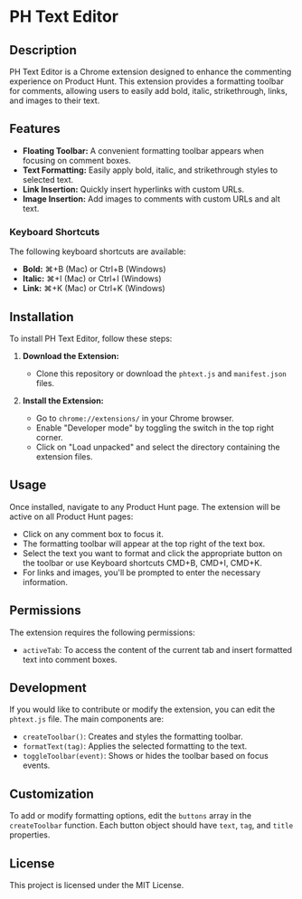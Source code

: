 # PH Text Editor

## Description
PH Text Editor is a Chrome extension designed to enhance the commenting experience on Product Hunt. This extension provides a formatting toolbar for comments, allowing users to easily add bold, italic, strikethrough, links, and images to their text.

## Features
- **Floating Toolbar:** A convenient formatting toolbar appears when focusing on comment boxes.
- **Text Formatting:** Easily apply bold, italic, and strikethrough styles to selected text.
- **Link Insertion:** Quickly insert hyperlinks with custom URLs.
- **Image Insertion:** Add images to comments with custom URLs and alt text.

### Keyboard Shortcuts
The following keyboard shortcuts are available:
- **Bold:** ⌘+B (Mac) or Ctrl+B (Windows)
- **Italic:** ⌘+I (Mac) or Ctrl+I (Windows)
- **Link:** ⌘+K (Mac) or Ctrl+K (Windows)

## Installation
To install PH Text Editor, follow these steps:

1. **Download the Extension:**
   - Clone this repository or download the `phtext.js` and `manifest.json` files.

2. **Install the Extension:**
   - Go to `chrome://extensions/` in your Chrome browser.
   - Enable "Developer mode" by toggling the switch in the top right corner.
   - Click on "Load unpacked" and select the directory containing the extension files.

## Usage
Once installed, navigate to any Product Hunt page. The extension will be active on all Product Hunt pages:
- Click on any comment box to focus it.
- The formatting toolbar will appear at the top right of the text box.
- Select the text you want to format and click the appropriate button on the toolbar or use Keyboard shortcuts CMD+B, CMD+I, CMD+K.
- For links and images, you'll be prompted to enter the necessary information.

## Permissions
The extension requires the following permissions:
- `activeTab`: To access the content of the current tab and insert formatted text into comment boxes.

## Development
If you would like to contribute or modify the extension, you can edit the `phtext.js` file. The main components are:

- `createToolbar()`: Creates and styles the formatting toolbar.
- `formatText(tag)`: Applies the selected formatting to the text.
- `toggleToolbar(event)`: Shows or hides the toolbar based on focus events.

## Customization
To add or modify formatting options, edit the `buttons` array in the `createToolbar` function. Each button object should have `text`, `tag`, and `title` properties.

## License
This project is licensed under the MIT License.

